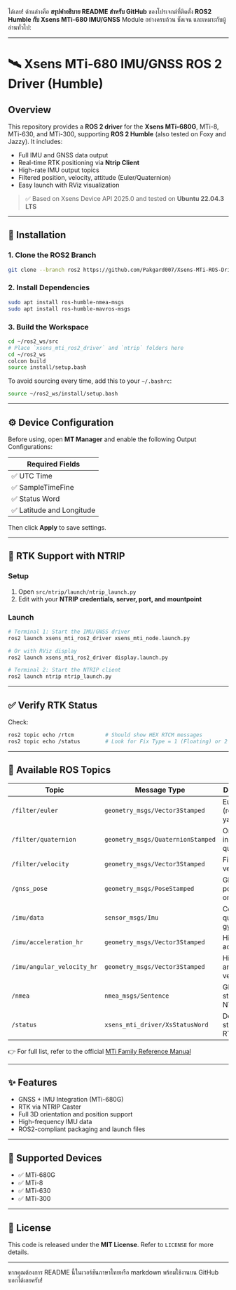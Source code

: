 ได้เลย! ด้านล่างคือ **สรุปคำอธิบาย README สำหรับ GitHub** ของโปรเจกต์ที่ติดตั้ง **ROS2 Humble กับ Xsens MTi-680 IMU/GNSS** Module อย่างครบถ้วน ชัดเจน และเหมาะกับผู้อ่านทั่วไป:

---

# 🛰️ Xsens MTi-680 IMU/GNSS ROS 2 Driver (Humble)

## Overview

This repository provides a **ROS 2 driver** for the **Xsens MTi-680G**, MTi-8, MTi-630, and MTi-300, supporting **ROS 2 Humble** (also tested on Foxy and Jazzy). It includes:

* Full IMU and GNSS data output
* Real-time RTK positioning via **Ntrip Client**
* High-rate IMU output topics
* Filtered position, velocity, attitude (Euler/Quaternion)
* Easy launch with RViz visualization

> ✅ Based on Xsens Device API 2025.0 and tested on **Ubuntu 22.04.3 LTS**

---

## 🚀 Installation

### 1. Clone the ROS2 Branch

```bash
git clone --branch ros2 https://github.com/Pakgard007/Xsens-MTi-ROS-Driver-and-Ntrip-Client_ROS2_humble
```

### 2. Install Dependencies

```bash
sudo apt install ros-humble-nmea-msgs
sudo apt install ros-humble-mavros-msgs
```

### 3. Build the Workspace

```bash
cd ~/ros2_ws/src
# Place `xsens_mti_ros2_driver` and `ntrip` folders here
cd ~/ros2_ws
colcon build
source install/setup.bash
```

To avoid sourcing every time, add this to your `~/.bashrc`:

```bash
source ~/ros2_ws/install/setup.bash
```

---

## ⚙️ Device Configuration

Before using, open **MT Manager** and enable the following Output Configurations:

| Required Fields          |
| ------------------------ |
| ✅ UTC Time               |
| ✅ SampleTimeFine         |
| ✅ Status Word            |
| ✅ Latitude and Longitude |

Then click **Apply** to save settings.

---

## 📡 RTK Support with NTRIP

### Setup

1. Open `src/ntrip/launch/ntrip_launch.py`
2. Edit with your **NTRIP credentials, server, port, and mountpoint**

### Launch

```bash
# Terminal 1: Start the IMU/GNSS driver
ros2 launch xsens_mti_ros2_driver xsens_mti_node.launch.py

# Or with RViz display
ros2 launch xsens_mti_ros2_driver display.launch.py

# Terminal 2: Start the NTRIP client
ros2 launch ntrip ntrip_launch.py
```

---

## ✅ Verify RTK Status

Check:

```bash
ros2 topic echo /rtcm          # Should show HEX RTCM messages
ros2 topic echo /status        # Look for Fix Type = 1 (Floating) or 2 (Fixed)
```

---

## 🧭 Available ROS Topics

| Topic                      | Message Type                      | Description                      |
| -------------------------- | --------------------------------- | -------------------------------- |
| `/filter/euler`            | `geometry_msgs/Vector3Stamped`    | Euler angles (roll, pitch, yaw)  |
| `/filter/quaternion`       | `geometry_msgs/QuaternionStamped` | Orientation in quaternion        |
| `/filter/velocity`         | `geometry_msgs/Vector3Stamped`    | Filtered velocity                |
| `/gnss_pose`               | `geometry_msgs/PoseStamped`       | GNSS position + orientation      |
| `/imu/data`                | `sensor_msgs/Imu`                 | Combined quaternion, gyro, accel |
| `/imu/acceleration_hr`     | `geometry_msgs/Vector3Stamped`    | High-rate acceleration           |
| `/imu/angular_velocity_hr` | `geometry_msgs/Vector3Stamped`    | High-rate angular velocity       |
| `/nmea`                    | `nmea_msgs/Sentence`              | GPGGA string (for NTRIP)         |
| `/status`                  | `xsens_mti_driver/XsStatusWord`   | Device status and RTK Fix        |

👉 For full list, refer to the official [MTi Family Reference Manual](https://www.xsens.com/mti)

---

## ✨ Features

* GNSS + IMU Integration (MTi-680G)
* RTK via NTRIP Caster
* Full 3D orientation and position support
* High-frequency IMU data
* ROS2-compliant packaging and launch files

---

## 🧰 Supported Devices

* ✅ MTi-680G
* ✅ MTi-8
* ✅ MTi-630
* ✅ MTi-300

---

## 📄 License

This code is released under the **MIT License**. Refer to `LICENSE` for more details.

---

หากคุณต้องการ README นี้ในเวอร์ชันภาษาไทยหรือ markdown พร้อมใช้งานบน GitHub บอกได้เลยครับ!
